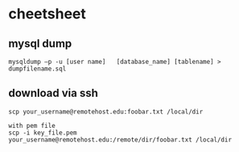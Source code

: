 # cheetsheet

## mysql dump

```
mysqldump –p -u [user name]   [database_name] [tablename] > dumpfilename.sql
```

## download via ssh

```
scp your_username@remotehost.edu:foobar.txt /local/dir

with pem file
scp -i key_file.pem your_username@remotehost.edu:/remote/dir/foobar.txt /local/dir
```
